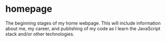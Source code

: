 # homepage
The beginning stages of my home webpage. This will include information about me, my career, and publishing of my code as I learn the JavaScript stack and/or other technologies.
